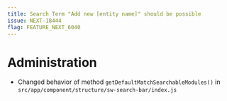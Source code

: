 ```yaml
---
title: Search Term "Add new [entity name]" should be possible
issue: NEXT-18444
flag: FEATURE_NEXT_6040
---
```

# Administration
* Changed behavior of method `getDefaultMatchSearchableModules()` in `src/app/component/structure/sw-search-bar/index.js` 

